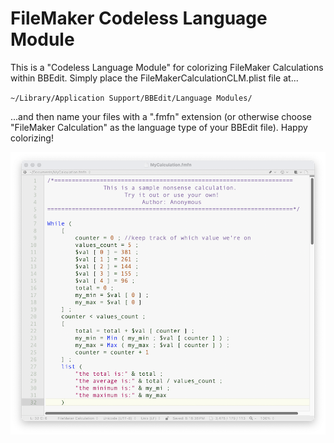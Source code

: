 # FileMaker Codeless Language Module


This is a "Codeless Language Module" for colorizing FileMaker Calculations within BBEdit. Simply place the FileMakerCalculationCLM.plist file at...

`~/Library/Application Support/BBEdit/Language Modules/`


...and then name your files with a ".fmfn" extension (or otherwise choose "FileMaker Calculation" as the language type of your BBEdit file). Happy colorizing!


![Image of a colorized FileMaker calculation expression within BBEdit](/images/filemaker_in_bbedit.png)





